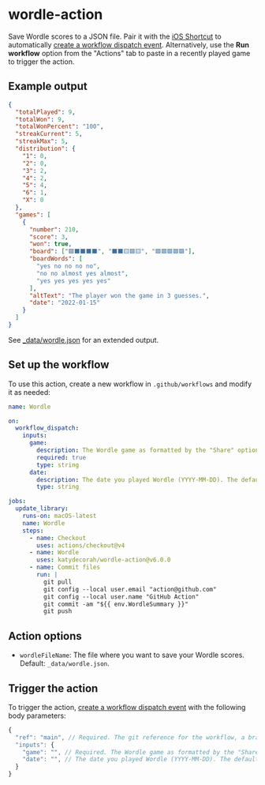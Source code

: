 # wordle-action

Save Wordle scores to a JSON file. Pair it with the [iOS Shortcut](shortcut/README.md) to automatically [create a workflow dispatch event](https://docs.github.com/en/rest/actions/workflows#create-a-workflow-dispatch-event). Alternatively, use the **Run workflow** option from the "Actions" tab to paste in a recently played game to trigger the action.

## Example output

```json
{
  "totalPlayed": 9,
  "totalWon": 9,
  "totalWonPercent": "100",
  "streakCurrent": 5,
  "streakMax": 5,
  "distribution": {
    "1": 0,
    "2": 0,
    "3": 2,
    "4": 2,
    "5": 4,
    "6": 1,
    "X": 0
  },
  "games": [
    {
      "number": 210,
      "score": 3,
      "won": true,
      "board": ["🟩⬛⬛⬛⬛", "⬛⬛🟨🟩🟨", "🟩🟩🟩🟩🟩"],
      "boardWords": [
        "yes no no no no",
        "no no almost yes almost",
        "yes yes yes yes yes"
      ],
      "altText": "The player won the game in 3 guesses.",
      "date": "2022-01-15"
    }
  ]
}
```

See [\_data/wordle.json](https://github.com/katydecorah/wordle-action/blob/main/_data/wordle.json) for an extended output.

<!-- START GENERATED DOCUMENTATION -->

## Set up the workflow

To use this action, create a new workflow in `.github/workflows` and modify it as needed:

```yml
name: Wordle

on:
  workflow_dispatch:
    inputs:
      game:
        description: The Wordle game as formatted by the "Share" option seen after completing a game.
        required: true
        type: string
      date:
        description: The date you played Wordle (YYYY-MM-DD). The default date is today.
        type: string

jobs:
  update_library:
    runs-on: macOS-latest
    name: Wordle
    steps:
      - name: Checkout
        uses: actions/checkout@v4
      - name: Wordle
        uses: katydecorah/wordle-action@v6.0.0
      - name: Commit files
        run: |
          git pull
          git config --local user.email "action@github.com"
          git config --local user.name "GitHub Action"
          git commit -am "${{ env.WordleSummary }}"
          git push
```

## Action options

- `wordleFileName`: The file where you want to save your Wordle scores. Default: `_data/wordle.json`.

## Trigger the action

To trigger the action, [create a workflow dispatch event](https://docs.github.com/en/rest/actions/workflows#create-a-workflow-dispatch-event) with the following body parameters:

```js
{
  "ref": "main", // Required. The git reference for the workflow, a branch or tag name.
  "inputs": {
    "game": "", // Required. The Wordle game as formatted by the "Share" option seen after completing a game.
    "date": "", // The date you played Wordle (YYYY-MM-DD). The default date is today.
  }
}
```

<!-- END GENERATED DOCUMENTATION -->
